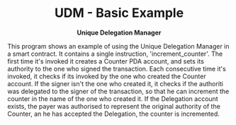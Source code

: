 <div align="center">
  <h1>UDM - Basic Example</h1>

  <p>
    <strong>Unique Delegation Manager</strong>
  </p>
</div>

This program shows an example of using the Unique Delegation Manager in a smart contract. It contains a single instruction, 'increment_counter'. The first time it's invoked it creates a Counter PDA account, and sets its authority to the one who signed the transaction. Each consecutive time it's invoked, it checks if its invoked by the one who created the Counter account. If the signer isn't the one who created it, it checks if the authoriti was delegated to the signer of the transaction, so that he can increment the counter in the name of the one who created it. If the Delegation account exists, the payer was authorised to represent the original authority of the Counter, an he has accepted the Delegation, the counter is incremented.
